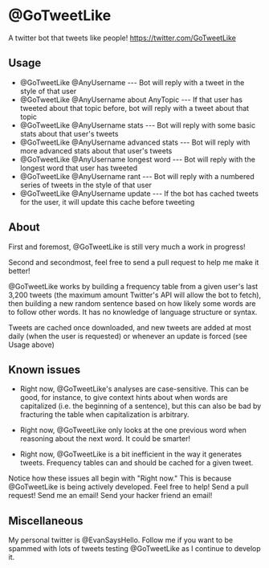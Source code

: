 # @GoTweetLike
A twitter bot that tweets like people! https://twitter.com/GoTweetLike

## Usage

* @GoTweetLike @AnyUsername   ---   Bot will reply with a tweet in the style of that user
* @GoTweetLike @AnyUsername about AnyTopic   ---   If that user has tweeted about that topic before, bot will reply with a tweet about that topic
* @GoTweetLike @AnyUsername stats   ---   Bot will reply with some basic stats about that user's tweets
* @GoTweetLike @AnyUsername advanced stats   ---   Bot will reply with more advanced stats about that user's tweets
* @GoTweetLike @AnyUsername longest word   ---   Bot will reply with the longest word that user has tweeted
* @GoTweetLike @AnyUsername rant   ---   Bot will reply with a numbered series of tweets in the style of that user
* @GoTweetLike @AnyUsername update   ---   If the bot has cached tweets for the user, it will update this cache before tweeting

## About

First and foremost, @GoTweetLike is still very much a work in progress!

Second and secondmost, feel free to send a pull request to help me make it better!

@GoTweetLike works by building a frequency table from a given user's last 3,200 tweets (the maximum amount Twitter's API will allow the bot to fetch), then building a new random sentence based on how likely some words are to follow other words. It has no knowledge of language structure or syntax.

Tweets are cached once downloaded, and new tweets are added at most daily (when the user is requested) or whenever an update is forced (see Usage above)

## Known issues

* Right now, @GoTweetLike's analyses are case-sensitive. This can be good, for instance, to give context hints about when words are capitalized (i.e. the beginning of a sentence), but this can also be bad by fracturing the table when capitalization is arbitrary.

* Right now, @GoTweetLike only looks at the one previous word when reasoning about the next word. It could be smarter!

* Right now, @GoTweetLike is a bit inefficient in the way it generates tweets. Frequency tables can and should be cached for a given tweet.

Notice how these issues all begin with "Right now." This is because @GoTweetLike is being actively developed. Feel free to help! Send a pull request! Send me an email! Send your hacker friend an email!

## Miscellaneous

My personal twitter is @EvanSaysHello. Follow me if you want to be spammed with lots of tweets testing @GoTweetLike as I continue to develop it.
